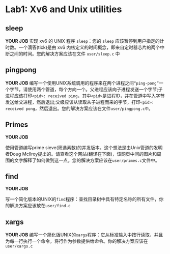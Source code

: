 # Lab1: Xv6 and Unix utilities

## sleep


**YOUR JOB**
实现 xv6 的 UNIX 程序 `sleep`：您的 `sleep` 应该暂停到用户指定的计时数。一个滴答(tick)是由 xv6 内核定义的时间概念，即来自定时器芯片的两个中断之间的时间。您的解决方案应该在文件 `user/sleep.c` 中

## pingpong
**YOUR JOB**
编写一个使用UNIX系统调用的程序来在两个进程之间`“ping-pong”`一个字节，请使用两个管道，每个方向一个。父进程应该向子进程发送一个字节;子进程应该打印`<pid>: received ping`，其中`<pid>`是进程ID，并在管道中写入字节发送给父进程，然后退出;父级应该从读取从子进程而来的字节，打印`<pid>: received pong`，然后退出。您的解决方案应该在文件`user/pingpong.c中`。

## Primes
**YOUR JOB**

使用管道编写prime sieve(筛选素数)的并发版本。这个想法是由Unix管道的发明者Doug McIlroy提出的。请查看这个网站(翻译在下面)，该网页中间的图片和周围的文字解释了如何做到这一点。您的解决方案应该在`user/primes.c`文件中。


## find
**YOUR JOB**

写一个简化版本的UNIX的`find`程序：查找目录树中具有特定名称的所有文件，你的解决方案应该放在`user/find.c`

## xargs
 **YOUR JOB**
编写一个简化版UNIX的`xargs`程序：它从标准输入中按行读取，并且为每一行执行一个命令，将行作为参数提供给命令。你的解决方案应该在`user/xargs.c`